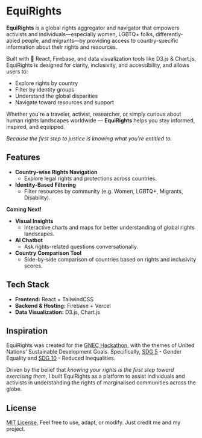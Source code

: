 # EquiRights

**EquiRights** is a global rights aggregator and navigator that empowers activists and individuals—especially women, LGBTQ+ folks, differently-abled people, and migrants—by providing access to country-specific information about their rights and resources.

Built with 💙 React, Firebase, and data visualization tools like D3.js & Chart.js, EquiRights is designed for clarity, inclusivity, and accessibility, and allows users to:

- Explore rights by country
- Filter by identity groups
- Understand the global disparities
- Navigate toward resources and support

Whether you're a traveler, activist, researcher, or simply curious about human rights landscapes worldwide — **EquiRights** helps you stay informed, inspired, and equipped.

*Because the first step to justice is knowing what you're entitled to.*

## Features

- **Country-wise Rights Navigation**
  - Explore legal rights and protections across countries.
- **Identity-Based Filtering**
  - Filter resources by community (e.g. Women, LGBTQ+, Migrants, Disability).

**Coming Next!**
- **Visual Insights**
  - Interactive charts and maps for better understanding of global rights landscapes.
- **AI Chatbot**
  - Ask rights-related questions conversationally.
- **Country Comparison Tool**
  - Side-by-side comparison of countries based on rights and inclusivity scores. 

## Tech Stack

- **Frontend:** React + TailwindCSS
- **Backend & Hosting:** Firebase + Vercel
- **Data Visualization:** D3.js, Chart.js

## Inspiration

EquiRights was created for the [GNEC Hackathon](https://gnec-hackathon-2025-spring.devpost.com/), with the themes of United Nations' Sustainable Development Goals. Specifically, [SDG 5](https://sdgs.un.org/goals/goal5) - Gender Equality and [SDG 10](https://sdgs.un.org/goals/goal10) - Reduced Inequalities.

Driven by the belief that *knowing your rights is the first step toward exercising them*, I built EquiRights as a platform to assist individuals and activists in understanding the rights of marginalised communities across the globe.

## License

[MIT License.](https://github.com/vams-skn/equirights/blob/main/LICENSE) Feel free to use, adapt, or modify. Just credit me and my project.